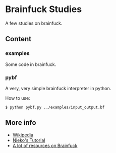 Brainfuck Studies
======

A few studies on brainfuck.

Content
------

### examples

Some code in brainfuck.

### pybf

A very, very simple brainfuck interpreter in python.
   
How to use:

`$ python pybf.py ../examples/input_output.bf`

More info
------

* [Wikipedia](http://en.wikipedia.org/wiki/Brainfuck)
* [Nieko's Tutorial](http://www.nieko.net/projects/brainfuck)
* [A lot of resources on Brainfuck](http://www.iwriteiam.nl/Ha_BF.html)
